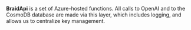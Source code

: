 **BraidApi** is a set of Azure-hosted functions. All calls to OpenAI and to the CosmoDB database are made via this layer, which includes logging, and allows us to centralize key management. 
